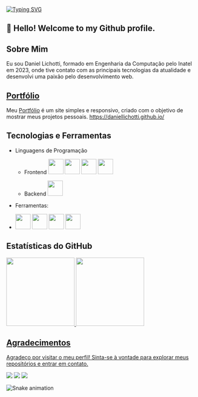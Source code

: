 
[![Typing SVG](https://readme-typing-svg.demolab.com?font=Fira+Code&weight=200&size=30&duration=4000&pause=1000&background=7B6EFF00&center=true&vCenter=true&multiline=true&random=false&width=435&lines=Daniel+Lichotti;Dev)](https://git.io/typing-svg)


## 👋 Hello! Welcome to my Github profile.

## Sobre Mim

Eu sou Daniel Lichotti, formado em Engenharia da Computação pelo Inatel em 2023, onde tive contato com as principais tecnologias da atualidade e desenvolvi uma paixão pelo desenvolvimento web.

## [Portfólio](https://daniellichotti.github.io/)

Meu [Portfólio](https://daniellichotti.github.io/) é um site simples e responsivo, criado com o objetivo de mostrar meus projetos pessoais.
https://daniellichotti.github.io/

## Tecnologias e Ferramentas

-   Linguagens de Programação

    -   Frontend
        [<img src="https://cdn.jsdelivr.net/gh/devicons/devicon/icons/html5/html5-original.svg" width="40" height="40"/>](https://developer.mozilla.org/en-US/docs/Glossary/HTML5)
        [<img src="https://cdn.jsdelivr.net/gh/devicons/devicon/icons/css3/css3-original.svg" width="40" height="40" />](https://developer.mozilla.org/en-US/docs/Web/CSS)
        [<img src="https://cdn.jsdelivr.net/gh/devicons/devicon/icons/javascript/javascript-original.svg" width="40" height="40"/>](https://developer.mozilla.org/en-US/docs/Web/JavaScript)
        [<img src="https://cdn.jsdelivr.net/gh/devicons/devicon/icons/typescript/typescript-original.svg" width="40" height="40"/>](https://www.typescriptlang.org/)
        

    -   Backend
        [<img src="https://cdn.jsdelivr.net/gh/devicons/devicon/icons/python/python-original-wordmark.svg" width="40" height="40"/>](https://www.python.org/)

-   Ferramentas:
-   [<img src="https://cdn.jsdelivr.net/gh/devicons/devicon/icons/react/react-original-wordmark.svg"  width="40" height="40"/>](https://legacy.reactjs.org/)
        [<img src="https://cdn.jsdelivr.net/gh/devicons/devicon/icons/nodejs/nodejs-original-wordmark.svg" width="40" height="40"/>](https://nodejs.org/en)
    [<img src="https://cdn.jsdelivr.net/gh/devicons/devicon/icons/git/git-original-wordmark.svg" width="40" height="40"/>](https://git-scm.com/)
    [<img src="https://cdn.jsdelivr.net/gh/devicons/devicon/icons/linux/linux-original.svg"  width="40" height="40"/>](https://www.google.com)

<!---

## Projetos Destacados

-   [Nome do Projeto]: Breve descrição do projeto e link para o repositório.
-   [Nome do Projeto]: Breve descrição do projeto e link para o repositório.
-   [Nome do Projeto]: Breve descrição do projeto e link para o repositório.
-->

## Estatísticas do GitHub

<div>
<a href="https://github.com/daniellichotti">
<img loading="lazy" height="180em" src="https://github-readme-stats.vercel.app/api/top-langs/?username=daniellichotti&layout=compact&langs_count=7"/>
<img loading="lazy" height="180em" src="https://github-readme-stats.vercel.app/api?username=daniellichotti&show_icons=true&include_all_commits=true&count_private=true"/>
</div>



<!---
## Contribuições

-   [Nome do Projeto]: Link para o projeto e breve descrição da sua contribuição.
-   [Nome do Projeto]: Link para o projeto e breve descrição da sua contribuição.
-->

## Agradecimentos

Agradeço por visitar o meu perfil! Sinta-se à vontade para explorar meus repositórios e entrar em contato.

<div>
<a href="https://instagram.com/daniellichotti" target="_blank"><img loading="lazy" src="https://img.shields.io/badge/-Instagram-%23E4405F?style=for-the-badge&logo=instagram&logoColor=white" target="_blank"></a>
<a href = "mailto:danielclichotti@gmail.com"><img loading="lazy" src="https://img.shields.io/badge/Gmail-D14836?style=for-the-badge&logo=gmail&logoColor=white" target="_blank"></a>
<a href="https://www.linkedin.com/in/daniel-lichotti-ba8131225" target="_blank"><img loading="lazy" src="https://img.shields.io/badge/-LinkedIn-%230077B5?style=for-the-badge&logo=linkedin&logoColor=white" target="_blank"></a>   
</div>


![Snake animation](https://github.com/daniellichotti/daniellichotti/blob/output/github-contribution-grid-snake.svg)
